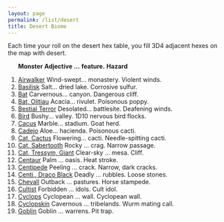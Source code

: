 ```yaml
---
layout: page
permalink: /list/desert
title: Desert Biome
---
```


Each time your roll on the desert hex table, you fill 3D4 adjacent hexes on the map with desert.
<br>

&nbsp; &nbsp; &nbsp; <span class="a">**Monster**</span> <span class="bb">**Adjective ...**</span> <span class="cc">**feature.**</span> **Hazard**

1. <span class="a">[Airwalker](/monsters/airwalker)</span> <span class="b">Wind-swept...</span>  <span class="c">monastery.</span> <span class="d">Violent winds.</span>
1. <span class="a">[Basilisk](/monsters/basilisk)</span> <span class="b">Salt...</span>  <span class="c">dried lake.</span> <span class="d">Corrosive sulfur.</span>
1. <span class="a">[Bat](/monsters/bat)</span> <span class="b">Carvernous...</span>  <span class="c">canyon.</span> <span class="d">Dangerous cliff.</span>
1. <span class="a">[Bat, Olitiau](/monsters/bat-olitiau)</span> <span class="b">Acacia...</span>  <span class="c">rivulet.</span> <span class="d">Poisonous poppy.</span>
1. <span class="a">[Bestial Terror](/monsters/bestial-terror)</span> <span class="b">Desolated...</span>  <span class="c">battlesite.</span> <span class="d">Deafening winds.</span>
1. <span class="a">[Bird](/monsters/bird)</span> <span class="b">Bushy...</span>  <span class="c">valley.</span> <span class="d">1D10 nervous bird flocks.</span>
1. <span class="a">[Cacus](/monsters/cacus)</span> <span class="b">Marble...</span>  <span class="c">stadium.</span> <span class="d">Goat herd.</span>
1. <span class="a">[Cadejo](/monsters/cadejo)</span> <span class="b">Aloe...</span>  <span class="c">hacienda.</span> <span class="d">Poisonous cacti.</span>
1. <span class="a">[Cat, Cactus](/monsters/cat-cactus)</span> <span class="b">Flowering...</span>  <span class="c">cacti.</span> <span class="d">Needle-spitting cacti.</span>
1. <span class="a">[Cat, Sabertooth](/monsters/cat-sabertooth)</span> <span class="b">Rocky ...</span>  <span class="c">crag.</span> <span class="d">Narrow passage.</span>
1. <span class="a">[Cat, Tressym, Giant](/monsters/cat-tressym-giant)</span> <span class="b">Clear-sky ...</span>  <span class="c">mesa.</span> <span class="d">Cliff.</span>
1. <span class="a">[Centaur](/monsters/centaur)</span> <span class="b">Palm ...</span>  <span class="c">oasis.</span> <span class="d">Heat stroke.</span>
1. <span class="a">[Centipede](/monsters/centipede)</span> <span class="b">Peeling ...</span>  <span class="c">crack.</span> <span class="d">Narrow, dark cracks.</span>
1. <span class="a">[Centi., Draco Black](/monsters/centipede-dracopede-black)</span> <span class="b">Deadly ...</span>  <span class="c">rubbles.</span> <span class="d">Loose stones. </span>
1. <span class="a">[Chevall](/monsters/chevall)</span> <span class="b">Outback ...</span>  <span class="c">pastures.</span> <span class="d">Horse stampede.</span>
1. <span class="a">[Cultist](/monsters/cultist)</span> <span class="b">Forbidden ...</span>  <span class="c">idols.</span> <span class="d">Cult idol.</span>
1. <span class="a">[Cyclops](/monsters/cyclops)</span> <span class="b">Cyclopean ...</span>  <span class="c">wall.</span> <span class="d">Cyclopean wall.</span>
1. <span class="a">[Cyclopskin](/monsters/cyclopskin)</span> <span class="b">Cavernous ...</span>  <span class="c">tribelands.</span> <span class="d">Wurm mating call.</span>
1. <span class="a">[Goblin](/monsters/goblin)</span> <span class="b">Goblin ...</span>  <span class="c">warrens.</span> <span class="d">Pit trap.</span>
